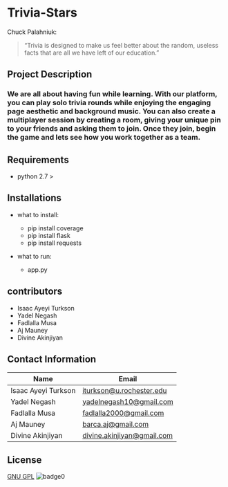 # Trivia-Stars

Chuck Palahniuk:
> “Trivia is designed to make us feel better about the random, useless facts that are all we have left of our education.”

## Project Description
### We are all about having fun while learning. With our platform, you can play solo trivia rounds while enjoying the engaging page aesthetic and background music. You can also create a multiplayer session by creating a room, giving your unique pin to your friends and asking them to join. Once they join, begin the game and lets see how you work together as a team.

## Requirements 
   * python 2.7 >
  
## Installations
   * what to install:
      * pip install coverage 
      * pip install flask
      * pip install requests
   
   * what to run:
      * app.py
      
## contributors
   * Isaac Ayeyi Turkson
   * Yadel Negash
   * Fadlalla Musa
   * Aj Mauney
   * Divine Akinjiyan
      

## Contact Information

Name                | Email
------------------- | -------------------------
Isaac Ayeyi Turkson | iturkson@u.rochester.edu
Yadel Negash        | yadelnegash10@gmail.com
Fadlalla Musa       | fadlalla2000@gmail.com
Aj Mauney           | barca.aj@gmail.com
Divine Akinjiyan    | divine.akinjiyan@gmail.com

## License
[GNU GPL](license)
![badge0](https://img.shields.io/static/v1?label=<License>&message=GNU>&color=<BLUE>)
